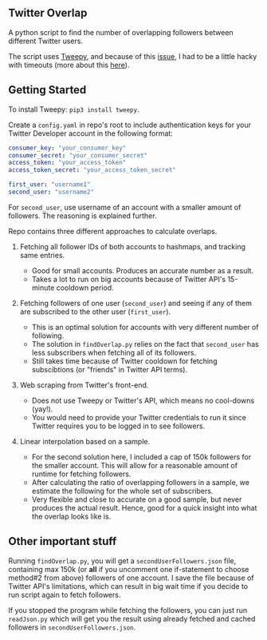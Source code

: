 Twitter Overlap
---
A python script to find the number of overlapping followers between different Twitter users. 
 
The script uses [Tweepy](https://github.com/tweepy/tweepy), and because of this [issue](https://github.com/tweepy/tweepy/issues/617), I had to be a little hacky with timeouts (more about this [here](https://docs.google.com/presentation/d/1O3CEgcAUOC1-aQjZ77A3QbBT_meE4uO_xgbYJGdr9Ns/edit?usp=sharing)).

## Getting Started
To install Tweepy: `pip3 install tweepy`.

Create a `config.yaml` in repo's root to include authentication keys for your Twitter Developer account in the following format:
```yaml
consumer_key: "your_consumer_key"
consumer_secret: "your_consumer_secret"
access_token: "your_access_token"
access_token_secret: "your_access_token_secret"

first_user: "username1"
second_user: "username2"
```
For `second_user`, use username of an account with a smaller amount of followers. The reasoning is explained further.

Repo contains three different approaches to calculate overlaps. 
1. Fetching all follower IDs of both accounts to hashmaps, and tracking same entries.
    * Good for small accounts. Produces an accurate number as a result. 
    * Takes a lot to run on big accounts because of Twitter API's 15-minute cooldown period.
2. Fetching followers of one user (`second_user`) and seeing if any of them are subscribed to the other user (`first_user`). 
    * This is an optimal solution for accounts with very different number of following.
    * The solution in `findOverlap.py` relies on the fact that `second_user` has less subscribers when fetching all of its followers.
    * Still takes time because of Twitter cooldown for fetching subscibtions (or "friends" in Twitter API terms).
3. Web scraping from Twitter's front-end.
    * Does not use Tweepy or Twitter's API, which means no cool-downs (yay!).
    * You would need to provide your Twitter credentials to run it since Twitter requires you to be logged in to see followers.

4. Linear interpolation based on a sample.
    * For the second solution here, I included a cap of 150k followers for the smaller account. This will allow for a reasonable amount of runtime for fetching followers.
    * After calculating the ratio of overlapping followers in a sample, we estimate the following for the whole set of subscribers.
    * Very flexible and close to accurate on a good sample, but never produces the actual result. Hence, good for a quick insight into what the overlap looks like is.

## Other important stuff
Running `findOverlap.py`, you will get a `secondUserFollowers.json` file, containing max 150k (or **all** if you uncomment one if-statement to choose method#2 from above)  followers of one account. I save the file because of Twitter API's limitations, which can result in big wait time if you decide to run script again to fetch followers. 

If you stopped the program while fetching the followers, you can just run `readJson.py` which will get you the result using already fetched and cached followers in `secondUserFollowers.json`. 
